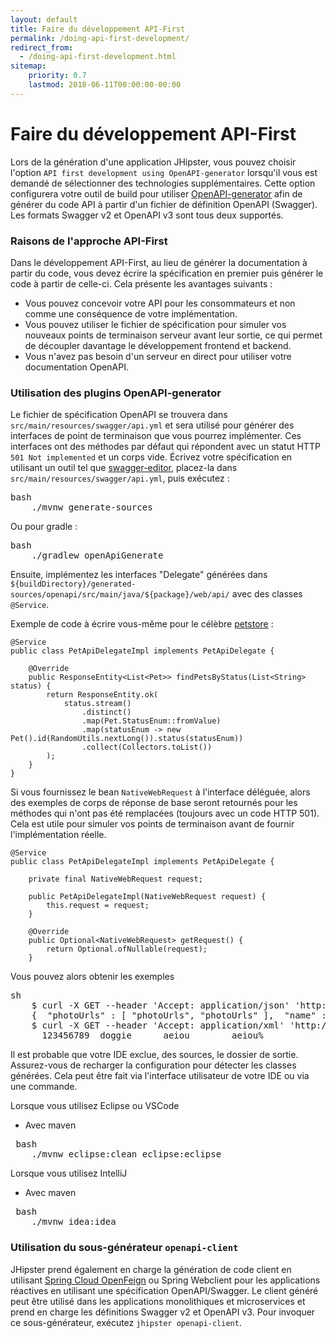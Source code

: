 ```yaml
---
layout: default
title: Faire du développement API-First
permalink: /doing-api-first-development/
redirect_from:
  - /doing-api-first-development.html
sitemap:
    priority: 0.7
    lastmod: 2018-06-11T00:00:00-00:00
---
```


# <i class="fa fa-search"></i> Faire du développement API-First

Lors de la génération d'une application JHipster, vous pouvez choisir l'option `API first development using OpenAPI-generator` lorsqu'il vous est demandé de sélectionner des technologies supplémentaires.
Cette option configurera votre outil de build pour utiliser [OpenAPI-generator](https://github.com/OpenAPITools/openapi-generator) afin de générer du code API à partir d'un fichier de définition OpenAPI (Swagger).
Les formats Swagger v2 et OpenAPI v3 sont tous deux supportés.

### Raisons de l'approche API-First

Dans le développement API-First, au lieu de générer la documentation à partir du code, vous devez écrire la spécification en premier puis générer le code à partir de celle-ci.
Cela présente les avantages suivants :

- Vous pouvez concevoir votre API pour les consommateurs et non comme une conséquence de votre implémentation.
- Vous pouvez utiliser le fichier de spécification pour simuler vos nouveaux points de terminaison serveur avant leur sortie, ce qui permet de découpler davantage le développement frontend et backend.
- Vous n'avez pas besoin d'un serveur en direct pour utiliser votre documentation OpenAPI.

### Utilisation des plugins OpenAPI-generator

Le fichier de spécification OpenAPI se trouvera dans `src/main/resources/swagger/api.yml` et sera utilisé pour générer des interfaces de point de terminaison que vous pourrez implémenter.
Ces interfaces ont des méthodes par défaut qui répondent avec un statut HTTP `501 Not implemented` et un corps vide.
Écrivez votre spécification en utilisant un outil tel que [swagger-editor](http://editor.swagger.io), placez-la dans `src/main/resources/swagger/api.yml`, puis exécutez :
<pre>bash
    ./mvnw generate-sources
</pre>
Ou pour gradle :
<pre>bash
    ./gradlew openApiGenerate
</pre>
Ensuite, implémentez les interfaces "Delegate" générées dans `${buildDirectory}/generated-sources/openapi/src/main/java/${package}/web/api/` avec des classes `@Service`.

Exemple de code à écrire vous-même pour le célèbre [petstore](http://petstore.swagger.io) :



    @Service
    public class PetApiDelegateImpl implements PetApiDelegate {

        @Override
        public ResponseEntity<List<Pet>> findPetsByStatus(List<String> status) {
            return ResponseEntity.ok(
                status.stream()
                    .distinct()
                    .map(Pet.StatusEnum::fromValue)
                    .map(statusEnum -> new Pet().id(RandomUtils.nextLong()).status(statusEnum))
                    .collect(Collectors.toList())
            );
        }
    }



Si vous fournissez le bean `NativeWebRequest` à l'interface déléguée, alors des exemples de corps de réponse de base seront retournés pour les méthodes qui n'ont pas été remplacées (toujours avec un code HTTP 501).
Cela est utile pour simuler vos points de terminaison avant de fournir l'implémentation réelle.


    @Service
    public class PetApiDelegateImpl implements PetApiDelegate {

        private final NativeWebRequest request;

        public PetApiDelegateImpl(NativeWebRequest request) {
            this.request = request;
        }

        @Override
        public Optional<NativeWebRequest> getRequest() {
            return Optional.ofNullable(request);
        }

Vous pouvez alors obtenir les exemples
<pre>sh
    $ curl -X GET --header 'Accept: application/json' 'http://localhost:8080/v2/pet/findByStatus?status=pending'
    {  "photoUrls" : [ "photoUrls", "photoUrls" ],  "name" : "doggie",  "id" : 0,  "category" : {    "name" : "name",    "id" : 6  },  "tags" : [ {    "name" : "name",    "id" : 1  }, {    "name" : "name",    "id" : 1  } ],  "status" : "available"}%
    $ curl -X GET --header 'Accept: application/xml' 'http://localhost:8080/v2/pet/findByStatus?status=pending'
    <Pet>  <id>123456789</id>  <name>doggie</name>  <photoUrls>    <photoUrls>aeiou</photoUrls>  </photoUrls>  <tags>  </tags>  <status>aeiou</status></Pet>%
</pre>

Il est probable que votre IDE exclue, des sources, le dossier de sortie. Assurez-vous de recharger la configuration pour détecter les classes générées.
Cela peut être fait via l'interface utilisateur de votre IDE ou via une commande.

Lorsque vous utilisez Eclipse ou VSCode

* Avec maven
<pre> bash
    ./mvnw eclipse:clean eclipse:eclipse
</pre>
Lorsque vous utilisez IntelliJ
* Avec maven
<pre> bash
    ./mvnw idea:idea
</pre>

### Utilisation du sous-générateur `openapi-client`

JHipster prend également en charge la génération de code client en utilisant [Spring Cloud OpenFeign](https://docs.spring.io/spring-cloud-openfeign/docs/current/reference/html/) ou Spring Webclient pour les applications réactives en utilisant une spécification OpenAPI/Swagger.
Le client généré peut être utilisé dans les applications monolithiques et microservices et prend en charge les définitions Swagger v2 et OpenAPI v3. Pour invoquer ce sous-générateur, exécutez `jhipster openapi-client`.



